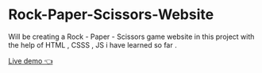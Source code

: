 # Rock-Paper-Scissors-Website

Will be creating a Rock - Paper - Scissors game website in this project with the help of HTML , CSSS , 
JS i have learned so far . 

<a href ="https://devangbondre.github.io/Rock-Paper-Scissors-Website/" target="_blank">Live demo 👈</a>
